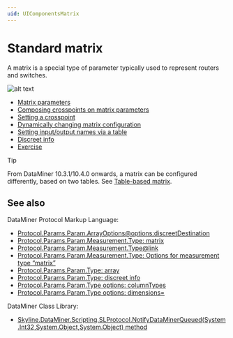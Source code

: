 ```yaml
---
uid: UIComponentsMatrix
---
```


# Standard matrix

A matrix is a special type of parameter typically used to represent routers and switches.

![alt text](../../images/uimatrix.png "DataMiner Cube matrix")

- [Matrix parameters](xref:UIComponentsMatrixParameters)
- [Composing crosspoints on matrix parameters](xref:UIComponentsMatrixComposingCrosspoints)
- [Setting a crosspoint](xref:UIComponentsMatrixSettingCrosspoints)
- [Dynamically changing matrix configuration](xref:UIComponentsMatrixChangeConfiguration)
- [Setting input/output names via a table](xref:UIComponentsMatrixSettingNames)
- [Discreet info](xref:UIComponentsMatrixDiscreetInfo)
- [Exercise](xref:UIComponentsMatrixExercise)

> [!TIP]
> From DataMiner 10.3.1/10.4.0 onwards, a matrix can be configured differently, based on two tables. See [Table-based matrix](xref:UIComponentsTableMatrix).

## See also

DataMiner Protocol Markup Language:

- [Protocol.Params.Param.ArrayOptions@options:discreetDestination](xref:Protocol.Params.Param.ArrayOptions-options#discreetdestination)
- [Protocol.Params.Param.Measurement.Type: matrix](xref:Protocol.Params.Param.Measurement.Type#matrix)
- [Protocol.Params.Param.Measurement.Type@link](xref:Protocol.Params.Param.Measurement.Type-link)
- [Protocol.Params.Param.Measurement.Type: Options for measurement type “matrix”](xref:MeasurementTypeOptionsOverview#options-for-measurement-type-matrix)
- [Protocol.Params.Param.Type: array](xref:Protocol.Params.Param.Type#array)
- [Protocol.Params.Param.Type: discreet info](xref:Protocol.Params.Param.Type#discreet-info)
- [Protocol.Params.Param.Type options: columnTypes](xref:Protocol.Params.Param.Type-options#columntypes)
- [Protocol.Params.Param.Type options: dimensions=](xref:Protocol.Params.Param.Type-options#dimensionsrowscolumns)

DataMiner Class Library:

- [Skyline.DataMiner.Scripting.SLProtocol.NotifyDataMinerQueued(System.Int32,System.Object,System.Object) method](xref:Skyline.DataMiner.Scripting.SLProtocol.NotifyDataMinerQueued(System.Int32,System.Object,System.Object))
